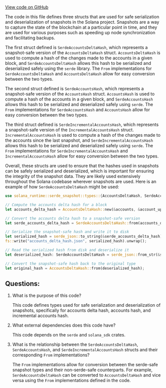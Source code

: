 [View code on GitHub](https://github.com/solana-labs/solana/blob/master/runtime/src/serde_snapshot/types.rs)

The code in this file defines three structs that are used for safe serialization and deserialization of snapshots in the Solana project. Snapshots are a way to capture the state of the blockchain at a particular point in time, and they are used for various purposes such as speeding up node synchronization and facilitating backups.

The first struct defined is `SerdeAccountsDeltaHash`, which represents a snapshot-safe version of the `AccountsDeltaHash` struct. `AccountsDeltaHash` is used to compute a hash of the changes made to the accounts in a given block, and `SerdeAccountsDeltaHash` allows this hash to be serialized and deserialized safely using the `serde` library. The `From` implementations for `SerdeAccountsDeltaHash` and `AccountsDeltaHash` allow for easy conversion between the two types.

The second struct defined is `SerdeAccountsHash`, which represents a snapshot-safe version of the `AccountsHash` struct. `AccountsHash` is used to compute a hash of the accounts in a given block, and `SerdeAccountsHash` allows this hash to be serialized and deserialized safely using `serde`. The `From` implementations for `SerdeAccountsHash` and `AccountsHash` allow for easy conversion between the two types.

The third struct defined is `SerdeIncrementalAccountsHash`, which represents a snapshot-safe version of the `IncrementalAccountsHash` struct. `IncrementalAccountsHash` is used to compute a hash of the changes made to the accounts since the last snapshot, and `SerdeIncrementalAccountsHash` allows this hash to be serialized and deserialized safely using `serde`. The `From` implementations for `SerdeIncrementalAccountsHash` and `IncrementalAccountsHash` allow for easy conversion between the two types.

Overall, these structs are used to ensure that the hashes used in snapshots can be safely serialized and deserialized, which is important for ensuring the integrity of the snapshot data. They are likely used extensively throughout the Solana codebase wherever snapshots are used. Here is an example of how `SerdeAccountsDeltaHash` might be used:

```rust
use solana_runtime::serde_snapshot::types::{AccountsDeltaHash, SerdeAccountsDeltaHash};

// Compute the accounts delta hash for a block
let accounts_delta_hash = AccountsDeltaHash::new(&accounts, &account_updates);

// Convert the accounts delta hash to a snapshot-safe version
let serde_accounts_delta_hash = SerdeAccountsDeltaHash::from(accounts_delta_hash);

// Serialize the snapshot-safe hash and write it to disk
let serialized_hash = serde_json::to_string(&serde_accounts_delta_hash).unwrap();
fs::write("accounts_delta_hash.json", serialized_hash).unwrap();

// Read the serialized hash from disk and deserialize it
let deserialized_hash: SerdeAccountsDeltaHash = serde_json::from_str(&serialized_hash).unwrap();

// Convert the snapshot-safe hash back to the original type
let original_hash = AccountsDeltaHash::from(deserialized_hash);
```
## Questions: 
 1. What is the purpose of this code?
    
    This code defines types used for safe serialization and deserialization of snapshots, specifically for accounts delta hash, accounts hash, and incremental accounts hash.

2. What external dependencies does this code have?
    
    This code depends on the `serde` and `solana_sdk` crates.

3. What is the relationship between the `SerdeAccountsDeltaHash`, `SerdeAccountsHash`, and `SerdeIncrementalAccountsHash` structs and their corresponding `From` implementations?
    
    The `From` implementations allow for conversion between the serde-safe snapshot types and their non-serde-safe counterparts. For example, `SerdeAccountsDeltaHash` can be converted to `AccountsDeltaHash` and vice versa using the `From` implementations defined in the code.